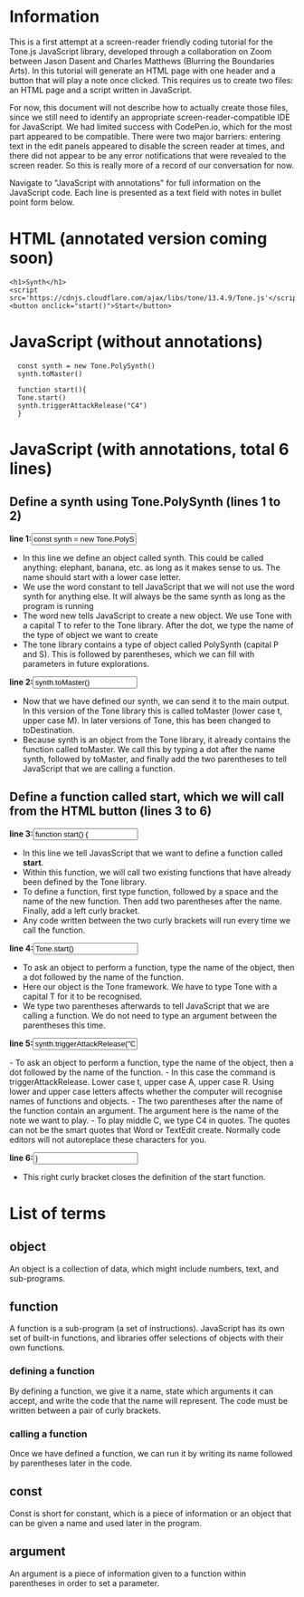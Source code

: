 # Information 
<p>
  This is a first attempt at a screen-reader friendly coding tutorial for the Tone.js JavaScript library, developed through a collaboration on Zoom between Jason Dasent and Charles Matthews (Blurring the Boundaries Arts). In this tutorial will generate an HTML page with one header and a button that will play a note once clicked.  This requires us to create two files: an HTML page and a script written in JavaScript.
</p>
<p>
  For now, this document will not describe how to actually create those files, since we still need to identify an appropriate screen-reader-compatible IDE for JavaScript. We had limited success with CodePen.io, which for the most part appeared to be compatible. There were two major barriers: entering text in the edit panels appeared to disable the screen reader at times, and there did not appear to be any error notifications that were revealed to the screen reader. So this is really more of a record of our conversation for now.
  </p>
<p>
  Navigate to "JavaScript with annotations" for full information on the JavaScript code. Each line is presented as a text field with notes in bullet point form below.
</p>

# HTML (annotated version coming soon) 
```
<h1>Synth</h1>
<script src='https://cdnjs.cloudflare.com/ajax/libs/tone/13.4.9/Tone.js'</script>
<button onclick="start()">Start</button>
```

# JavaScript (without annotations) 
```
  const synth = new Tone.PolySynth()
  synth.toMaster()

  function start(){
  Tone.start()
  synth.triggerAttackRelease("C4")
  }
```

# JavaScript (with annotations, total 6 lines) 
## Define a synth using Tone.PolySynth (lines 1 to 2) 
<p><b>line 1:</b><input type=text value="const synth = new Tone.PolySynth()"></input></p>

- In this line we define an object called synth. This could be called anything: elephant, banana, etc. as long as it makes sense to us. The name should start with a lower case letter.
- We use the word constant to tell JavaScript that we will not use the word synth for anything else. It will always be the same synth as long as the program is running
- The word new tells JavaScript to create a new object. We use Tone with a capital T to refer to the Tone library. After the dot, we type the name of the type of object we want to create
- The tone library contains a type of object called PolySynth (capital P and S). This is followed by parentheses, which we can fill with parameters in future explorations.
  
<p><b>line 2:</b><input value="synth.toMaster()" type=text></input>

- Now that we have defined our synth, we can send it to the main output. In this version of the Tone library this is called toMaster (lower case t, upper case M). In later versions of Tone, this has been changed to toDestination.
- Because synth is an object from the Tone library, it already contains the function called toMaster. We call this by typing a dot after the name synth, followed by toMaster, and finally add the two parentheses to tell JavaScript that we are calling a function.

## Define a function called start, which we will call from the <strong>HTML</strong> button (lines 3 to 6) 
<p><b>line 3:</b><input value="function start() {" type=text></input></p>

- In this line we tell JavasScript that we want to define a function called <strong>start</strong>. 
- Within this function, we will call two existing functions that have already been defined by the Tone library.
- To define a function, first type function, followed by a space and the name of the new function. Then add two parentheses after the name. Finally, add a left curly bracket.
- Any code written between the two curly brackets will run every time we call the function.
  
<p><b>line 4:</b><input value="Tone.start()" type=text></input></p>

- To ask an object to perform a function, type the name of the object, then a dot followed by the name of the function.
- Here our object is the Tone framework. We have to type Tone with a capital T for it to be recognised.
- We type two parentheses afterwards to tell JavaScript that we are calling a function. We do not need to type an argument between the parentheses this time.

<p><b>line 5:</b><input value='synth.triggerAttackRelease("C4")' type=text></input></p>
- To ask an object to perform a function, type the name of the object, then a dot followed by the name of the function.
- In this case the command is triggerAttackRelease. Lower case t, upper case A, upper case R. Using lower and upper case letters affects whether the computer will recognise names of functions and objects.
- The two parentheses after the name of the function contain an argument. The argument here is the name of the note we want to play.
- To play middle C, we type C4 in quotes.  The quotes can not be the smart quotes that Word or TextEdit create. Normally code editors will not autoreplace these characters for you.
<p><b>line 6:</b><input value='}' type=text></input></p>

- This right curly bracket closes the definition of the start function.


# List of terms 
## object 

<p>An object is a collection of data, which might include numbers, text, and sub-programs.</p>

## function 
<p>A function is a sub-program (a set of instructions). JavaScript has its own set of built-in functions, and libraries offer selections of objects with their own functions.</p>

### defining a function
By defining a function, we give it a name, state which arguments it can accept, and write the code that the name will represent. The code must be written between a pair of curly brackets.

### calling a function
Once we have defined a function, we can run it by writing its name followed by parentheses later in the code.

## const 
<p>Const is short for constant, which is a piece of information or an object that can be given a name and used later in the program.</p>

## argument 
<p>An argument is a piece of information given to a function within parentheses in order to set a parameter.</p>
